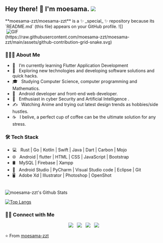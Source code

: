 <h2> Hey there! 👋 I'm moesama. <img src="https://github.com/souvikguria98/souvikguria98/blob/master/Hi.gif" width="25"></h2>
**moesama-zzt/moesama-zzt** is a ✨ _special_ ✨ repository because its `README.md` (this file) appears on your GitHub profile.
<img align="right" alt="GIF" src="https://raw.githubusercontent.com/moesama-zzt/moesama-zzt/master/gif3.gif" width="500"/>
![](https://raw.githubusercontent.com/moesama-zzt/moesama-zzt/main/assets/github-contribution-grid-snake.svg)

<h3> 👨🏻‍💻 About Me </h3>

- 🔭 &nbsp; I’m currently learning Flutter Application Development
- 🤔 &nbsp; Exploring new technologies and developing software solutions and quick hacks.
- 🎓 &nbsp; Studying Computer Science, computer programming and Mathematics.
- 💼 &nbsp; Android developer and front-end web developer.
- 🌱 &nbsp; Enthusiast in cyber Security and Artificial Intelligence .
- ✍️ &nbsp; Watching Anime and trying out latest design trends as hobbies/side hustles.
- ☕ &nbsp; I belive, a perfect cup of coffee can be the ultimate solution for any stress. 

<h3>🛠 Tech Stack</h3>

- 💻 &nbsp; Rust | Go | Kotlin | Swift | Java | Dart | Carbon | Mojo
- 🌐 &nbsp; Android | flutter | HTML | CSS | JavaScript | Bootstrap 
- 🛢 &nbsp; MySQL | Firebase | Xampp
- 🔧 &nbsp; Android Studio | PyCharm | Visual Studio code | Eclipse | Git
- 🖥 &nbsp; Adobe Xd | Illustrator | Photoshop | OpenShot

<br>

<img align="center" src="https://github-readme-stats.vercel.app/api?username=moesama-zzt&include_all_commits=true&count_private=true&show_icons=true&line_height=20&title_color=7A7ADB&icon_color=2234AE&text_color=D3D3D3&bg_color=0,000000,130F40" alt="moesama-zzt's Github Stats">

</br>

[![Top Langs](https://github-readme-stats.vercel.app/api/top-langs/?username=moesama-zzt&layout=compact&text_color=daf7dc&bg_color=151515)](https://github.com/moesama-zzt/github-readme-stats)


<h3> 🤝🏻 Connect with Me </h3>

<p align="center">
&nbsp; <a href="https://twitter.com/_souvik_guria" target="_blank" rel="noopener noreferrer"><img src="https://img.icons8.com/plasticine/100/000000/twitter.png" width="50" /></a>  
&nbsp; <a href="https://www.instagram.com/the_caffeine__addict/" target="_blank" rel="noopener noreferrer"><img src="https://img.icons8.com/plasticine/100/000000/instagram-new.png" width="50" /></a>  
&nbsp; <a href="https://www.linkedin.com/in/souvik-guria-/" target="_blank" rel="noopener noreferrer"><img src="https://img.icons8.com/plasticine/100/000000/linkedin.png" width="50" /></a>
&nbsp; <a href="mailto:souvikguria98@gmail.com" target="_blank" rel="noopener noreferrer"><img src="https://img.icons8.com/plasticine/100/000000/gmail.png"  width="50" /></a>
</p>

⭐️ From [moesama-zzt](https://github.com/moesama-zzt)

